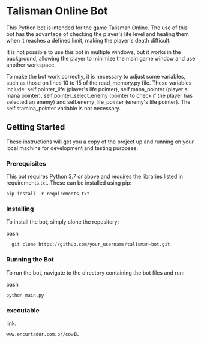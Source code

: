 # Talisman Online Bot

This Python bot is intended for the game Talisman Online. The use of this bot has the advantage of checking the player's life level and healing them when it reaches a defined limit, making the player's death difficult.

It is not possible to use this bot in multiple windows, but it works in the background, allowing the player to minimize the main game window and use another workspace.

To make the bot work correctly, it is necessary to adjust some variables, such as those on lines 10 to 15 of the read_memory.py file. These variables include: self.pointer_life (player's life pointer), self.mana_pointer (player's mana pointer), self.pointer_select_enemy (pointer to check if the player has selected an enemy) and self.enemy_life_pointer (enemy's life pointer). The self.stamina_pointer variable is not necessary.
## Getting Started

These instructions will get you a copy of the project up and running on your local machine for development and testing purposes.
### Prerequisites

This bot requires Python 3.7 or above and requires the libraries listed in requirements.txt. These can be installed using pip:

    pip install -r requirements.txt

### Installing

To install the bot, simply clone the repository:

bash

      git clone https://github.com/your_username/talisman-bot.git

### Running the Bot

To run the bot, navigate to the directory containing the bot files and run:

bash

    python main.py

### executable

link:

    www.encurtador.com.br/cowIL
